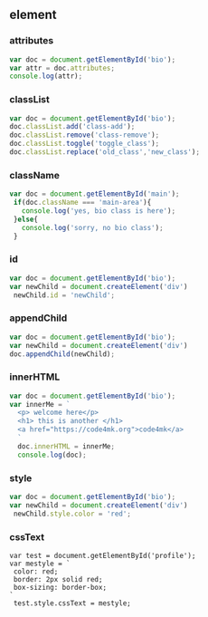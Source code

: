 

## element

### attributes

```js
var doc = document.getElementById('bio');
var attr = doc.attributes;
console.log(attr);
```

### classList

```js
var doc = document.getElementById('bio');
doc.classList.add('class-add');
doc.classList.remove('class-remove');
doc.classList.toggle('toggle_class');
doc.classList.replace('old_class','new_class');

```

### className

```js
var doc = document.getElementById('main');
 if(doc.className === 'main-area'){
   console.log('yes, bio class is here');
 }else{
   console.log('sorry, no bio class');
 }
```

### id

```js
var doc = document.getElementById('bio');
var newChild = document.createElement('div')
 newChild.id = 'newChild';
```

### appendChild

```js
var doc = document.getElementById('bio');
var newChild = document.createElement('div')
doc.appendChild(newChild);
```

### innerHTML

```js
var doc = document.getElementById('bio');
var innerMe = `
  <p> welcome here</p>
  <h1> this is another </h1>
  <a href="https://code4mk.org">code4mk</a>
  `
  doc.innerHTML = innerMe;
  console.log(doc);
```

### style

```js
var doc = document.getElementById('bio');
var newChild = document.createElement('div')
 newChild.style.color = 'red';
```

### cssText

```JS
var test = document.getElementById('profile');
var mestyle = `
 color: red;
 border: 2px solid red;
 box-sizing: border-box;
`
 test.style.cssText = mestyle;
```
